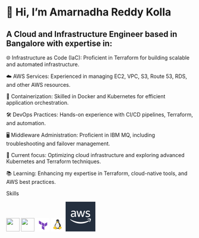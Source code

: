 # 👋 Hi, I’m Amarnadha Reddy Kolla

## A Cloud and Infrastructure Engineer based in Bangalore with expertise in:

🌐 Infrastructure as Code (IaC): Proficient in Terraform for building scalable and automated infrastructure.

☁️ AWS Services: Experienced in managing EC2, VPC, S3, Route 53, RDS, and other AWS resources.

🐳 Containerization: Skilled in Docker and Kubernetes for efficient application orchestration.

🛠️ DevOps Practices: Hands-on experience with CI/CD pipelines, Terraform, and automation.

🖥️ Middleware Administration: Proficient in IBM MQ, including troubleshooting and failover management.

🔭 Current focus: Optimizing cloud infrastructure and exploring advanced Kubernetes and Terraform techniques.

📚 Learning: Enhancing my expertise in Terraform, cloud-native tools, and AWS best practices.


Skills

[<img src="https://raw.githubusercontent.com/danielcranney/readme-generator/main/public/icons/skills/git-colored.svg" width="36" height="36" >](https://git-scm.com/) [<img src="https://raw.githubusercontent.com/danielcranney/readme-generator/main/public/icons/skills/docker-colored.svg" width="36" height="36" >](https://www.docker.com/) [<img src="https://raw.githubusercontent.com/edent/SuperTinyIcons/refs/heads/master/images/svg/terraform.svg" width="36" height="36" >](https://www.terraform.io/) [<img src="https://raw.githubusercontent.com/edent/SuperTinyIcons/refs/heads/master/images/svg/linux.svg" width="36" height="36" >](https://www.linux.org//) [<img src="https://raw.githubusercontent.com/AwesomeLogos/aws-icons/refs/heads/main/docs/images/Architecture-Group-Icons/AWS-Cloud-logo_32.svg" >](https://aws.amazon.com/console/)




